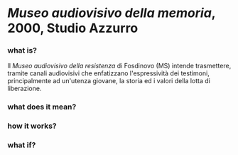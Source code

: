 # _Museo audiovisivo della memoria_, 2000, Studio Azzurro

### what is?
Il _Museo audiovisivo della resistenza_ di Fosdinovo (MS) intende trasmettere, tramite canali audiovisivi che enfatizzano l'espressività dei testimoni, principalmente ad un'utenza giovane, la storia ed i valori della lotta di liberazione. 


### what does it mean?



### how it works?



### what if?
